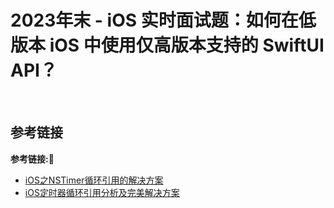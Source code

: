 # 2023年末 - iOS 实时面试题：如何在低版本 iOS 中使用仅高版本支持的 SwiftUI API？

&emsp;


## 参考链接
**参考链接:🔗**
+ [iOS之NSTimer循环引用的解决方案](https://juejin.cn/post/6844903968250789896)
+ [iOS定时器循环引用分析及完美解决方案](https://juejin.cn/post/6937926586167459870)
